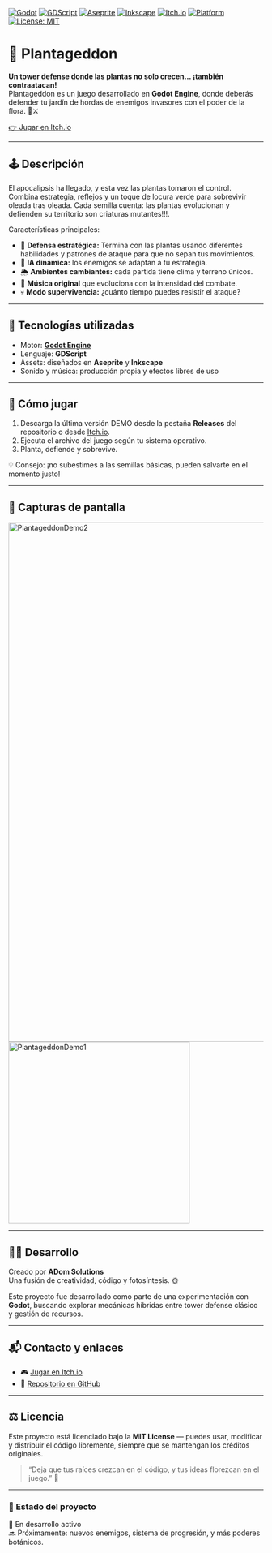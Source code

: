 [![Godot](https://img.shields.io/badge/Godot-Engine-478CBF?logo=godot-engine&logoColor=white)](https://godotengine.org/)
[![GDScript](https://img.shields.io/badge/GDScript-Language-478CBF?logo=godot-engine&logoColor=white)](https://docs.godotengine.org/en/stable/tutorials/scripting/gdscript/index.html)
[![Aseprite](https://img.shields.io/badge/Aseprite-Sprites-7D929E?logo=aseprite&logoColor=white)](https://www.aseprite.org/)
[![Inkscape](https://img.shields.io/badge/Inkscape-Vectors-000000?logo=inkscape&logoColor=white)](https://inkscape.org/)
[![Itch.io](https://img.shields.io/badge/Play_on-Itch.io-FA5C5C?logo=itch.io&logoColor=white)](https://adomgames.itch.io/plantageddon)
[![Platform](https://img.shields.io/badge/Platform-Windows%20%7C%20Linux%20%7C%20Web-0078D6?logo=windows&logoColor=white)](https://godotengine.org/)
[![License: MIT](https://img.shields.io/badge/License-MIT-yellow.svg)](./LICENSE)

# 🌱 Plantageddon

**Un tower defense donde las plantas no solo crecen… ¡también contraatacan!**  
Plantageddon es un juego desarrollado en **Godot Engine**, donde deberás defender tu jardín de hordas de enemigos invasores con el poder de la flora. 🌻⚔️  

[👉 Jugar en Itch.io](https://adomgames.itch.io/plantageddon)

---

## 🕹️ Descripción

El apocalipsis ha llegado, y esta vez las plantas tomaron el control.  
Combina estrategia, reflejos y un toque de locura verde para sobrevivir oleada tras oleada. Cada semilla cuenta: las plantas evolucionan y defienden su territorio son criaturas mutantes!!!.

Características principales:
- 🌿 **Defensa estratégica:** Termina con las plantas usando diferentes habilidades y patrones de ataque para que no sepan tus movimientos.  
- 🧠 **IA dinámica:** los enemigos se adaptan a tu estrategia.  
- 🌦️ **Ambientes cambiantes:** cada partida tiene clima y terreno únicos.  
- 🎵 **Música original** que evoluciona con la intensidad del combate.  
- 💀 **Modo supervivencia:** ¿cuánto tiempo puedes resistir el ataque?

---

## 🧩 Tecnologías utilizadas

- Motor: **[Godot Engine](https://godotengine.org/)**  
- Lenguaje: **GDScript**  
- Assets: diseñados en **Aseprite** y **Inkscape**  
- Sonido y música: producción propia y efectos libres de uso

---

## 🚀 Cómo jugar

1. Descarga la última versión DEMO desde la pestaña **Releases** del repositorio o desde [Itch.io](https://adomgames.itch.io/plantageddon).  
2. Ejecuta el archivo del juego según tu sistema operativo.  
3. Planta, defiende y sobrevive.  

💡 Consejo: ¡no subestimes a las semillas básicas, pueden salvarte en el momento justo!

---

## 📸 Capturas de pantalla
<img width="1536" height="1024" alt="PlantageddonDemo2" src="https://github.com/user-attachments/assets/140b7b4e-9a01-45b3-9f7c-0d8fb4a6e895" />
<img width="358" height="358" alt="PlantageddonDemo1" src="https://github.com/user-attachments/assets/f64fe736-a15d-4442-84d7-d8e30523e5e9" />


---

## 🧑‍💻 Desarrollo

Creado por **ADom Solutions**  
Una fusión de creatividad, código y fotosíntesis. 🌞  

Este proyecto fue desarrollado como parte de una experimentación con **Godot**, buscando explorar mecánicas híbridas entre tower defense clásico y gestión de recursos.

---

## 📬 Contacto y enlaces

- 🎮 [Jugar en Itch.io](https://adomgames.itch.io/plantageddon)  
- 🧠 [Repositorio en GitHub](https://github.com/ADomSolutions/Plantageddon)  

---

## ⚖️ Licencia

Este proyecto está licenciado bajo la **MIT License** — puedes usar, modificar y distribuir el código libremente, siempre que se mantengan los créditos originales.  
> “Deja que tus raíces crezcan en el código, y tus ideas florezcan en el juego.” 🌱

---

### 🧪 Estado del proyecto
🚧 En desarrollo activo  
🔜 Próximamente: nuevos enemigos, sistema de progresión, y más poderes botánicos.

